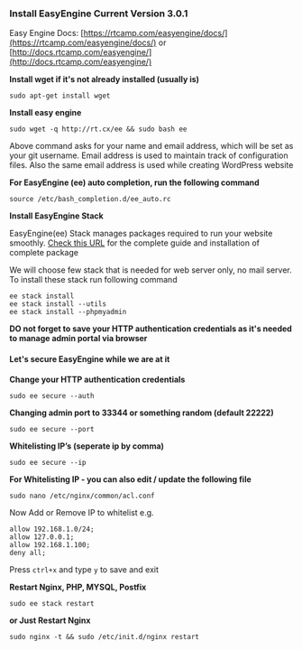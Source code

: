 ### Install EasyEngine Current Version 3.0.1
Easy Engine Docs: [https://rtcamp.com/easyengine/docs/](https://rtcamp.com/easyengine/docs/)
or [http://docs.rtcamp.com/easyengine/](http://docs.rtcamp.com/easyengine/)

**Install wget if it's not already installed (usually is)**

`sudo apt-get install wget`

**Install easy engine**

`sudo wget -q http://rt.cx/ee && sudo bash ee`

Above command asks for your name and email address, which will be set as your git username. Email address is used to maintain track of configuration files. Also the same email
address is used while creating WordPress website

**For EasyEngine (ee) auto completion, run the following command**

`source /etc/bash_completion.d/ee_auto.rc`

**Install EasyEngine Stack** 

EasyEngine(ee) Stack manages packages required to run your website smoothly. [Check this URL](http://docs.rtcamp.com/easyengine/commands/stack) for the complete guide and installation of complete package

We will choose few stack that is needed for web server only, no mail server. To install these stack run following command

```
ee stack install
ee stack install --utils
ee stack install --phpmyadmin
```

**DO not forget to save your HTTP authentication credentials as it's needed to manage admin portal via browser**

#### Let's secure EasyEngine while we are at it

**Change your HTTP authentication credentials**

`sudo ee secure --auth`

**Changing admin port to 33344 or something random (default 22222)**

`sudo ee secure --port`

**Whitelisting IP’s (seperate ip by comma)**

`sudo ee secure --ip`

**For Whitelisting IP - you can also edit / update the following file**

`sudo nano /etc/nginx/common/acl.conf`

Now Add or Remove IP to whitelist e.g.

```
allow 192.168.1.0/24;
allow 127.0.0.1;
allow 192.168.1.100;
deny all;
```

Press `ctrl+x` and type `y` to save and exit

**Restart Nginx, PHP, MYSQL, Postfix**

`sudo ee stack restart`

**or Just Restart Nginx**

`sudo nginx -t && sudo /etc/init.d/nginx restart`




